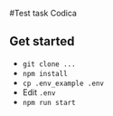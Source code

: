 #Test task Codica 

## Get started
- `git clone ...`
- `npm install`
-  `cp .env_example .env`
- Edit `.env`
- `npm run start`
